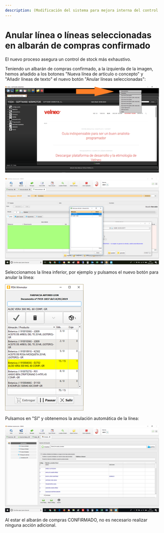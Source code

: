 ```yaml
---
description: (Modificación del sistema para mejora interna del control de stock)
---
```


# Anular línea o líneas seleccionadas en albarán de compras confirmado

El nuevo proceso asegura un control de stock más exhaustivo. 

Teniendo un albarán de compras confirmado, a la izquierda de la imagen, hemos añadido a los botones "Nueva línea de artículo o concepto" y "Añadir líneas de texto" el nuevo botón "Anular líneas seleccionadas":

![Anular l&#xED;neas seleccionadas](../../.gitbook/assets/image%20%28457%29.png)

![](../../.gitbook/assets/image%20%28369%29.png)

Seleccionamos la línea inferior, por ejemplo y pulsamos el nuevo botón para anular la línea:

![](../../.gitbook/assets/image%20%28121%29.png)

Pulsamos en "SI" y obtenemos la anulación automática de la línea:

![](../../.gitbook/assets/image%20%28131%29.png)

Al estar el albarán de compras CONFIRMADO, no es necesario realizar ninguna acción adicional.

